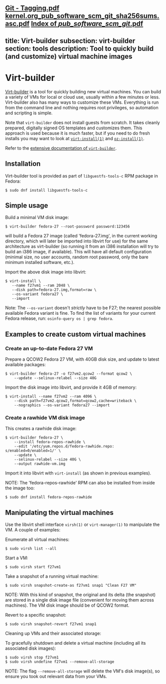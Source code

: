 [Git - Tagging.pdf](https://github.com/user-attachments/files/21694171/Git.-.Tagging.pdf)
[kernel.org_pub_software_scm_git_sha256sums.asc.pdf](https://github.com/user-attachments/files/21694170/kernel.org_pub_software_scm_git_sha256sums.asc.pdf)
[Index of _pub_software_scm_git_.pdf](https://github.com/user-attachments/files/21694169/Index.of._pub_software_scm_git_.pdf)
---
title: Virt-builder
subsection: virt-builder
section: tools
description: Tool to quickly build (and customize) virtual machine images
---

# Virt-builder

[Virt-builder](http://libguestfs.org/virt-builder.1.html) is a tool for
quickly building new virtual machines.  You can build a variety of
VMs for local or cloud use, usually within a few minutes or less.
Virt-builder also has many ways to customize these VMs.  Everything is
run from the command line and nothing requires root privileges, so
automation and scripting is simple.

Note that `virt-builder` does not install guests from scratch.  It takes
cleanly prepared, digitally signed OS templates and customizes them.
This approach is used because it is much faster, but if you need to do
fresh installs you may want to look at
[`virt-install(1)`](https://github.com/virt-manager/virt-manager/blob/master/man/virt-install.pod)
and
[`oz-install(1)`](https://github.com/clalancette/oz/wiki/oz-install).

Refer to the [extensive
documentation of `virt-builder`](http://libguestfs.org/virt-builder.1.html).

## Installation

Virt-builder tool is provided as part of `libguestfs-tools-c` RPM
package in Fedora:

    $ sudo dnf install libguestfs-tools-c

## Simple usage

Build a minimal VM disk image:

    $ virt-builder fedora-27 --root-password password:123456

will build a Fedora 27 image (called 'fedora-27.img', in the current
working directory, which will later be imported into libvirt for use)
for the same architecture as virt-builder (so running it from an i386
installation will try to build an i386 image, if available).  This will
have all default configuration (minimal size, no user accounts, random
root password, only the bare minimum installed software, etc.).

Import the above disk image into libvirt:

    $ virt-install \
       --name f27vm1 --ram 2048 \
       --disk path=fedora-27.img,format=raw \
       --os-variant fedora27 \
       --import

Note: The `--os-variant` doesn't _strictly_ have to be F27; the nearest
possible available Fedora variant is fine.  To find the list of variants
for your current Fedora release, run: `osinfo-query os | grep fedora`.

## Examples to create custom virtual machines

###  Create an up-to-date Fedora 27 VM

Prepare a QCOW2 Fedora 27 VM, with 40GB disk size, and update to latest
available packages:

    $ virt-builder fedora-27 -o f27vm2.qcow2 --format qcow2 \
        --update --selinux-relabel --size 40G

Import the disk image into libvirt, and provide it 4GB of memory:

    $ virt-install --name f27vm2 --ram 4096 \
        --disk path=f27vm2.qcow2,format=qcow2,cache=writeback \
        --nographics --os-variant fedora27 --import

### Create a rawhide VM disk image

This creates a rawhide disk image:

    $ virt-builder fedora-27 \
        --install fedora-repos-rawhide \
        --edit '/etc/yum.repos.d/fedora-rawhide.repo: s/enabled=0/enabled=1/' \
        --update \
        --selinux-relabel --size 40G \
        --output rawhide-vm.img

Import it into libvirt with `virt-install` (as shown in previous
examples).

NOTE: The 'fedora-repos-rawhide' RPM can also be installed from
inside the image too:

    $ sudo dnf install fedora-repos-rawhide

## Manipulating the virtual machines

Use the libvirt shell interface `virsh(1)` or `virt-manager(1)` to
manipulate the VM.  A couple of examples:

Enumerate all virtual machines:

    $ sudo virsh list --all

Start a VM:

    $ sudo virsh start f27vm1

Take a snapshot of a running virtual machine:

    $ sudo virsh snapshot-create-as f27vm1 snap1 "Clean F27 VM"

NOTE: With this kind of snapshot, the original and its delta (the
snapshot) are stored in a single disk image file (convenient for moving
them across machines).  The VM disk image should be of QCOW2 format.

Revert to a specific snapshot:

    $ sudo virsh snapshot-revert f27vm1 snap1

Cleaning up VMs and their associated storage:

To gracefully shutdown and delete a virtual machine (including all its
associated disk images):

    $ sudo virsh stop f27vm1
    $ sudo virsh undefine f27vm1 --remove-all-storage

NOTE: The flag `--remove-all-storage` will delete the VM's disk image(s),
so ensure you took out relevant data from your VMs.
